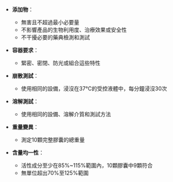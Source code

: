 - **添加物**：
    
    - 無害且不超過最小必要量
    - 不影響產品的生物利用度、治療效果或安全性
    - 不干擾必要的藥典檢測和測試
- **容器要求**：
    
    - 緊密、密閉、防光或組合這些特性
- **崩散測試**：
    
    - 使用相同的設備，浸沒在37°C的受控液體中，每分鐘浸沒30次
- **溶解測試**：
    
    - 使用相同的設備、溶解介質和測試方法
- **重量變異**：
    
    - 測定10顆完整膠囊的總重量
- **含量均一性**：
    
    - 活性成分至少在85%~115%範圍內，10顆膠囊中9顆符合
    - 無單位超出70%至125%範圍